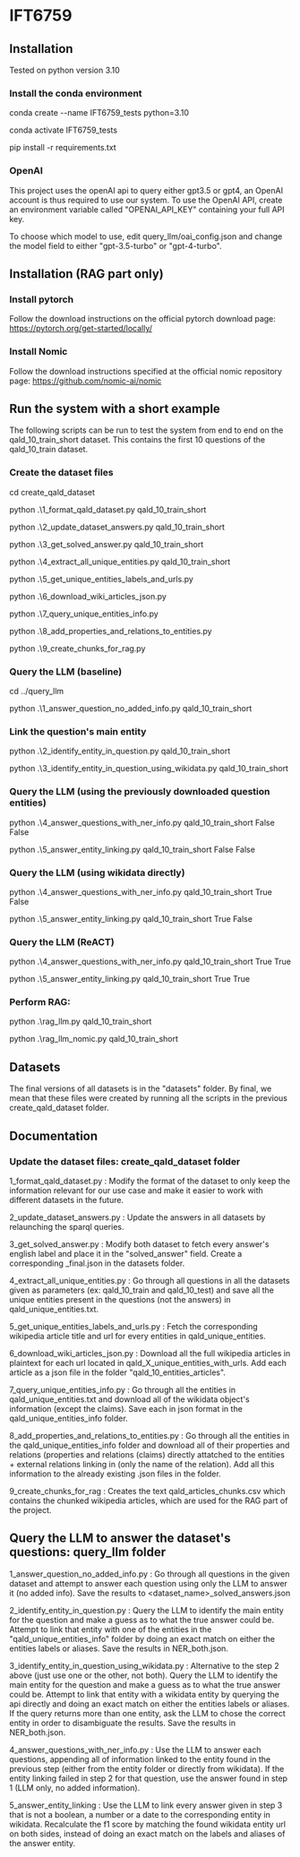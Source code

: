 # IFT6759

## Installation

Tested on python version 3.10

### Install the conda environment
conda create --name IFT6759_tests python=3.10

conda activate IFT6759_tests

pip install -r requirements.txt

### OpenAI

This project uses the openAI api to query either gpt3.5 or gpt4, an OpenAI account is thus required to use our system. To use the OpenAI API, create an environment variable called "OPENAI_API_KEY" containing your full API key.

To choose which model to use, edit query_llm/oai_config.json and change the model field to either "gpt-3.5-turbo" or "gpt-4-turbo".

## Installation (RAG part only)

### Install pytorch
Follow the download instructions on the official pytorch download page: https://pytorch.org/get-started/locally/

### Install Nomic
Follow the download instructions specified at the official nomic repository page: https://github.com/nomic-ai/nomic

## Run the system with a short example

The following scripts can be run to test the system from end to end on the qald_10_train_short dataset. This contains the first 10 questions of the qald_10_train dataset.

### Create the dataset files

cd create_qald_dataset

python .\1_format_qald_dataset.py qald_10_train_short

python .\2_update_dataset_answers.py qald_10_train_short

python .\3_get_solved_answer.py qald_10_train_short

python .\4_extract_all_unique_entities.py qald_10_train_short

python .\5_get_unique_entities_labels_and_urls.py

python .\6_download_wiki_articles_json.py

python .\7_query_unique_entities_info.py

python .\8_add_properties_and_relations_to_entities.py

python .\9_create_chunks_for_rag.py

### Query the LLM (baseline)

cd ../query_llm

python .\1_answer_question_no_added_info.py qald_10_train_short

### Link the question's main entity

python .\2_identify_entity_in_question.py qald_10_train_short

python .\3_identify_entity_in_question_using_wikidata.py qald_10_train_short

### Query the LLM (using the previously downloaded question entities)

python .\4_answer_questions_with_ner_info.py qald_10_train_short False False

python .\5_answer_entity_linking.py qald_10_train_short False False

### Query the LLM (using wikidata directly)

python .\4_answer_questions_with_ner_info.py qald_10_train_short True False

python .\5_answer_entity_linking.py qald_10_train_short True False

### Query the LLM (ReACT)

python .\4_answer_questions_with_ner_info.py qald_10_train_short True True

python .\5_answer_entity_linking.py qald_10_train_short True True

### Perform RAG:

python .\rag_llm.py qald_10_train_short

python .\rag_llm_nomic.py qald_10_train_short

## Datasets

The final versions of all datasets is in the "datasets" folder. By final, we mean that these files were created by running all the scripts in the previous create_qald_dataset folder.

## Documentation

### Update the dataset files: create_qald_dataset folder

1_format_qald_dataset.py : Modify the format of the dataset to only keep the information relevant for our use case and make it easier to work with different datasets in the future.

2_update_dataset_answers.py : Update the answers in all datasets by relaunching the sparql queries.

3_get_solved_answer.py : Modify both dataset to fetch every answer's english label and place it in the "solved_answer" field. Create a corresponding <dataset name>_final.json in the datasets folder.

4_extract_all_unique_entities.py : Go through all questions in all the datasets given as parameters (ex: qald_10_train and qald_10_test) and save all the unique entities present in the questions (not the answers) in qald_unique_entities.txt. 

5_get_unique_entities_labels_and_urls.py : Fetch the corresponding wikipedia article title and url for every entities in qald_unique_entities.

6_download_wiki_articles_json.py : Download all the full wikipedia articles in plaintext for each url located in qald_X_unique_entities_with_urls. Add each article as a json file in the folder "qald_10_entities_articles".

7_query_unique_entities_info.py : Go through all the entities in qald_unique_entities.txt and download all of the wikidata object's information (except the claims). Save each in json format in the qald_unique_entities_info folder.

8_add_properties_and_relations_to_entities.py : Go through all the entities in the qald_unique_entities_info folder and download all of their properties and relations (properties and relations (claims) directly attatched to the entities + external relations linking in (only the name of the relation). Add all this information to the already existing .json files in the folder.

9_create_chunks_for_rag : Creates the text qald_articles_chunks.csv which contains the chunked wikipedia articles, which are used for the RAG part of the project.

## Query the LLM to answer the dataset's questions: query_llm folder

1_answer_question_no_added_info.py : Go through all questions in the given dataset and attempt to answer each question using only the LLM to answer it (no added info). Save the results to <dataset_name>_solved_answers.json

2_identify_entity_in_question.py : Query the LLM to identify the main entity for the question and make a guess as to what the true answer could be. Attempt to link that entity with one of the entities in the "qald_unique_entities_info" folder by doing an exact match on either the entities labels or aliases. Save the results in NER_both.json.

3_identify_entity_in_question_using_wikidata.py : Alternative to the step 2 above (just use one or the other, not both). Query the LLM to identify the main entity for the question and make a guess as to what the true answer could be. Attempt to link that entity with a wikidata entity by querying the api directly and doing an exact match on either the entities labels or aliases. If the query returns more than one entity, ask the LLM to chose the correct entity in order to disambiguate the results. Save the results in NER_both.json.

4_answer_questions_with_ner_info.py : Use the LLM to answer each questions, appending all of information linked to the entity found in the previous step (either from the entity folder or directly from wikidata). If the entity linking failed in step 2 for that question, use the answer found in step 1 (LLM only, no added information).

5_answer_entity_linking : Use the LLM to link every answer given in step 3 that is not a boolean, a number or a date to the corresponding entity in wikidata. Recalculate the f1 score by matching the found wikidata entity url on both sides, instead of doing an exact match on the labels and aliases of the answer entity.
